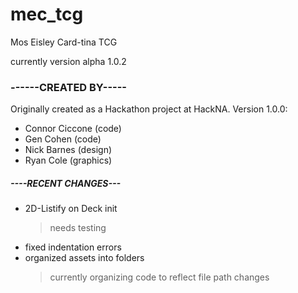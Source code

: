 # mec_tcg
Mos Eisley Card-tina TCG

currently version alpha 1.0.2

### ------CREATED BY-----
Originally created as a Hackathon project at HackNA.
Version 1.0.0:

+ Connor Ciccone (code)
+ Gen Cohen (code)
+ Nick Barnes (design)
+ Ryan Cole (graphics)

##### ----RECENT CHANGES---

+ 2D-Listify on Deck init
  > needs testing
+ fixed indentation errors
+ organized assets into folders
  > currently organizing code to reflect file path changes
